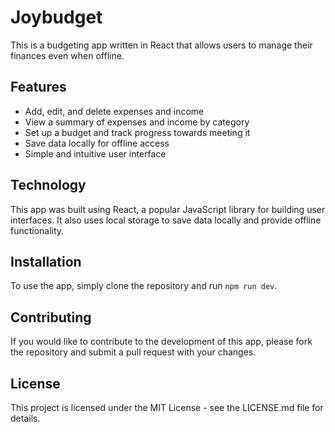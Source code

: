 # Joybudget

This is a budgeting app written in React that allows users to manage their finances even when offline. 

## Features

- Add, edit, and delete expenses and income
- View a summary of expenses and income by category
- Set up a budget and track progress towards meeting it
- Save data locally for offline access
- Simple and intuitive user interface

## Technology

This app was built using React, a popular JavaScript library for building user interfaces. It also uses local storage to save data locally and provide offline functionality.

## Installation

To use the app, simply clone the repository and run `npm run dev`. 

## Contributing

If you would like to contribute to the development of this app, please fork the repository and submit a pull request with your changes. 

## License

This project is licensed under the MIT License - see the LICENSE.md file for details.

